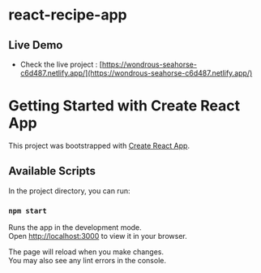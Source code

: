 # react-recipe-app

## Live Demo

- Check the live project :  [https://wondrous-seahorse-c6d487.netlify.app/](https://wondrous-seahorse-c6d487.netlify.app/)



# Getting Started with Create React App

This project was bootstrapped with [Create React App](https://github.com/facebook/create-react-app).

## Available Scripts

In the project directory, you can run:

### `npm start`

Runs the app in the development mode.\
Open [http://localhost:3000](http://localhost:3000) to view it in your browser.

The page will reload when you make changes.\
You may also see any lint errors in the console.

